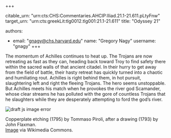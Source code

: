+++


citable_urn: "urn:cts:CHS:Commentaries.AHCIP:Iliad.21.1-21.611.pLtyFnw"
target_urn: "urn:cts:greekLit:tlg0012.tlg001:21.1-21.611"
title: "Odyssey 21"

authors:
- email: "gnagy@chs.harvard.edu"
  name: "Gregory Nagy"
  username: "gnagy"
+++

<p>The momentum of Achilles continues to heat up. The Trojans are now retreating as fast as they can, heading back toward Troy to find safety there within the sacred walls of that ancient citadel. In their hurry to get away from the field of battle, their hasty retreat has quickly turned into a chaotic and humiliating rout. Achilles is right behind them, in hot pursuit, slaughtering left and right the fleeing Trojans. The hero seems unstoppable. But Achilles meets his match when he provokes the river god Scamander, whose clear streams he has polluted with the gore of countless Trojans that he slaughters while they are desperately attempting to ford the god’s river. </p><span><img src="https://classical-inquiries.chs.harvard.edu/wp-content/uploads/2016/12/29_Flaxman_Ilias_1793_gestochen_1795.jpg" alt="draft js image error"/></span><p>Copperplate etching (1795) by Tommaso Piroli, after a drawing (1793) by John Flaxman. <br/><a href="https://commons.wikimedia.org/wiki/File:(29)_Flaxman_Ilias_1793,_gestochen_1795,_185_x_275.jpg">Image</a> via Wikimedia Commons.</p>
